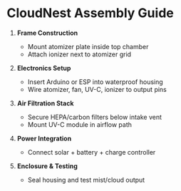 # CloudNest Assembly Guide

1. **Frame Construction**
   - Mount atomizer plate inside top chamber
   - Attach ionizer next to atomizer grid

2. **Electronics Setup**
   - Insert Arduino or ESP into waterproof housing
   - Wire atomizer, fan, UV-C, ionizer to output pins

3. **Air Filtration Stack**
   - Secure HEPA/carbon filters below intake vent
   - Mount UV-C module in airflow path

4. **Power Integration**
   - Connect solar + battery + charge controller

5. **Enclosure & Testing**
   - Seal housing and test mist/cloud output